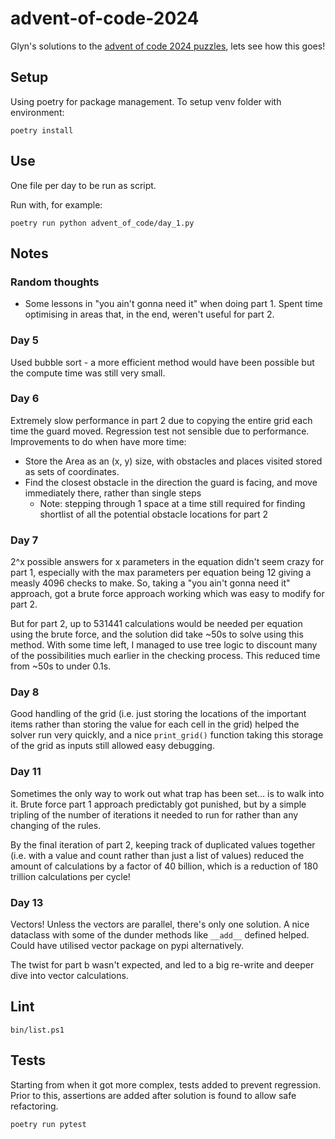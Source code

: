 # advent-of-code-2024

Glyn's solutions to the [advent of code 2024 puzzles](https://adventofcode.com/2024), lets see how this goes!

## Setup
Using poetry for package management. To setup venv folder with environment:
```shell
poetry install
```

## Use
One file per day to be run as script.

Run with, for example:
```shell
poetry run python advent_of_code/day_1.py
```

## Notes
### Random thoughts
- Some lessons in "you ain't gonna need it" when doing part 1.
Spent time optimising in areas that, in the end, weren't useful for part 2.

### Day 5
Used bubble sort - a more efficient method would have been possible but the compute time was still very small.

### Day 6
Extremely slow performance in part 2 due to copying the entire grid each time the guard moved.
Regression test not sensible due to performance.
Improvements to do when have more time:
- Store the Area as an (x, y) size, with obstacles and places visited stored as sets of coordinates.
- Find the closest obstacle in the direction the guard is facing, and move immediately there, rather than single steps
  - Note: stepping through 1 space at a time still required for finding shortlist of all the potential obstacle locations for part 2

### Day 7
2^x possible answers for x parameters in the equation didn't seem crazy for part 1,
especially with the max parameters per equation being 12 giving a measly 4096 checks to make.
So, taking a "you ain't gonna need it" approach, got a brute force approach working which was easy to modify for part 2.

But for part 2, up to 531441 calculations would be needed per equation using the brute force,
and the solution did take ~50s to solve using this method.
With some time left, I managed to use tree logic to discount many of the possibilities much earlier in the checking process.
This reduced time from ~50s to under 0.1s.

### Day 8
Good handling of the grid (i.e. just storing the locations of the important items rather than storing the value for each cell in the grid)
helped the solver run very quickly, and a nice `print_grid()` function taking this storage of the grid as inputs still allowed easy debugging.

### Day 11
Sometimes the only way to work out what trap has been set… is to walk into it.
Brute force part 1 approach predictably got punished, 
but by a simple tripling of the number of iterations it needed to run for rather than any changing of the rules.

By the final iteration of part 2, keeping track of duplicated values together (i.e. with a value and count rather than just a list of values) 
reduced the amount of calculations by a factor of 40 billion, which is a reduction of 180 trillion calculations per cycle!

### Day 13
Vectors! Unless the vectors are parallel, there's only one solution. 
A nice dataclass with some of the dunder methods like `__add__` defined helped.
Could have utilised vector package on pypi alternatively.

The twist for part b wasn't expected, and led to a big re-write and deeper dive into vector calculations.

## Lint
```shell
bin/list.ps1
```

## Tests
Starting from when it got more complex, tests added to prevent regression.
Prior to this, assertions are added after solution is found to allow safe refactoring.
```shell
poetry run pytest
```
